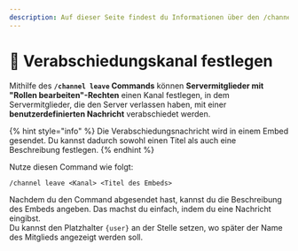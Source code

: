 ```yaml
---
description: Auf dieser Seite findest du Informationen über den /channel leave Command.
---
```


# 🚪 Verabschiedungskanal festlegen

Mithilfe des **`/channel leave` Commands** können **Servermitglieder mit "Rollen bearbeiten"-Rechten** einen Kanal festlegen, in dem Servermitglieder, die den Server verlassen haben, mit einer **benutzerdefinierten Nachricht** verabschiedet werden.

{% hint style="info" %}
Die Verabschiedungsnachricht wird in einem Embed gesendet. Du kannst dadurch sowohl einen Titel als auch eine Beschreibung festlegen.
{% endhint %}

Nutze diesen Command wie folgt:

```
/channel leave <Kanal> <Titel des Embeds>
```

Nachdem du den Command abgesendet hast, kannst du die Beschreibung des Embeds angeben. Das machst du einfach, indem du eine Nachricht eingibst. \
Du kannst den Platzhalter `{user}` an der Stelle setzen, wo später der Name des Mitglieds angezeigt werden soll.
